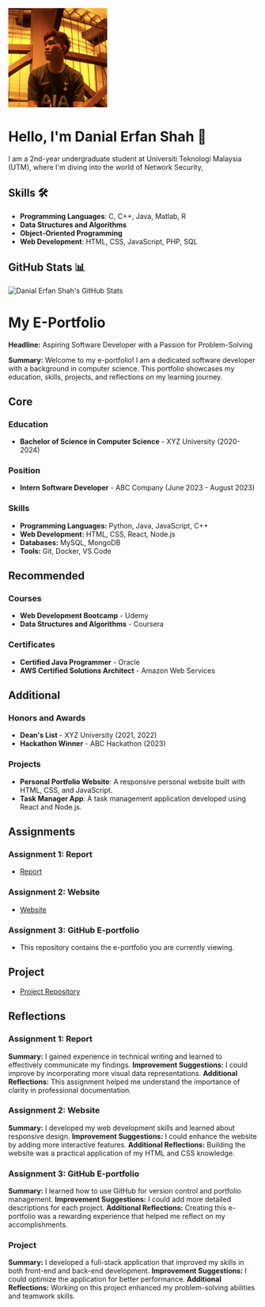 <img src="/gambar/image.jpg" alt="Profile Picture" width="200" height="200"/>


# Hello, I'm Danial Erfan Shah 👋

I am a 2nd-year undergraduate student at Universiti Teknologi Malaysia (UTM), where I'm diving into the world of Network Security,

## Skills 🛠️

- **Programming Languages**: C, C++, Java, Matlab, R
- **Data Structures and Algorithms**
- **Object-Oriented Programming**
- **Web Development**: HTML, CSS, JavaScript, PHP, SQL

## GitHub Stats 📊

![Danial Erfan Shah's GitHub Stats](https://github-readme-stats.vercel.app/api?username=derfcode91&show_icons=true&theme=radical)


# My E-Portfolio
**Headline:** Aspiring Software Developer with a Passion for Problem-Solving

**Summary:** Welcome to my e-portfolio! I am a dedicated software developer with a background in computer science. This portfolio showcases my education, skills, projects, and reflections on my learning journey.

## Core

### Education
- **Bachelor of Science in Computer Science** - XYZ University (2020-2024)

### Position
- **Intern Software Developer** - ABC Company (June 2023 - August 2023)

### Skills
- **Programming Languages:** Python, Java, JavaScript, C++
- **Web Development:** HTML, CSS, React, Node.js
- **Databases:** MySQL, MongoDB
- **Tools:** Git, Docker, VS Code

## Recommended

### Courses
- **Web Development Bootcamp** - Udemy
- **Data Structures and Algorithms** - Coursera

### Certificates
- **Certified Java Programmer** - Oracle
- **AWS Certified Solutions Architect** - Amazon Web Services

## Additional

### Honors and Awards
- **Dean's List** - XYZ University (2021, 2022)
- **Hackathon Winner** - ABC Hackathon (2023)

### Projects
- **Personal Portfolio Website**: A responsive personal website built with HTML, CSS, and JavaScript.
- **Task Manager App**: A task management application developed using React and Node.js.

## Assignments

### Assignment 1: Report
- [Report](https://drive.google.com/file/d/12P7RNvkvrsKR1KQKt0yxHGhtwm_aG8_y/view?pli=1)

### Assignment 2: Website
- [Website](https://derfcode91.github.io/#about)

### Assignment 3: GitHub E-portfolio
- This repository contains the e-portfolio you are currently viewing.

## Project
- [Project Repository](https://github.com/myusername/myproject)

## Reflections

### Assignment 1: Report
**Summary:** I gained experience in technical writing and learned to effectively communicate my findings.
**Improvement Suggestions:** I could improve by incorporating more visual data representations.
**Additional Reflections:** This assignment helped me understand the importance of clarity in professional documentation.

### Assignment 2: Website
**Summary:** I developed my web development skills and learned about responsive design.
**Improvement Suggestions:** I could enhance the website by adding more interactive features.
**Additional Reflections:** Building the website was a practical application of my HTML and CSS knowledge.

### Assignment 3: GitHub E-portfolio
**Summary:** I learned how to use GitHub for version control and portfolio management.
**Improvement Suggestions:** I could add more detailed descriptions for each project.
**Additional Reflections:** Creating this e-portfolio was a rewarding experience that helped me reflect on my accomplishments.

### Project
**Summary:** I developed a full-stack application that improved my skills in both front-end and back-end development.
**Improvement Suggestions:** I could optimize the application for better performance.
**Additional Reflections:** Working on this project enhanced my problem-solving abilities and teamwork skills.
